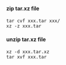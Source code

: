 #### zip tar.xz file

	tar cvf xxx.tar xxx/
	xz -z xxx.tar

#### unzip tar.xz file

	xz -d xxx.tar.xz
	tar xvf xxx.tar
